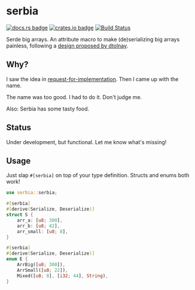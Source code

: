 # serbia

[![docs.rs badge](https://docs.rs/serbia/badge.svg)](https://docs.rs/serbia/)
[![crates.io badge](https://img.shields.io/crates/v/serbia.svg)](https://crates.io/crates/serbia/)
[![Build Status](https://github.com/uint/serbia/workflows/serbia%20CI/badge.svg)](https://github.com/uint/serbia)

Serde big arrays. An attribute macro to make (de)serializing big arrays painless, following a [design proposed by dtolnay](https://github.com/dtolnay/request-for-implementation/issues/17).

## Why?
I saw the idea in [request-for-implementation](https://github.com/dtolnay/request-for-implementation). Then I came up with the name.

The name was too good. I had to do it. Don't judge me.

Also: Serbia has some tasty food.

## Status
Under development, but functional. Let me know what's missing!

## Usage
Just slap `#[serbia]` on top of your type definition. Structs and enums both work!

```rust
use serbia::serbia;

#[serbia]
#[derive(Serialize, Deserialize)]
struct S {
    arr_a: [u8; 300],
    arr_b: [u8; 42],
    arr_small: [u8; 8],
}

#[serbia]
#[derive(Serialize, Deserialize)]
enum E {
    ArrBig([u8; 300]),
    ArrSmall([u8; 22]),
    Mixed([u8; 8], [i32; 44], String),
}
```